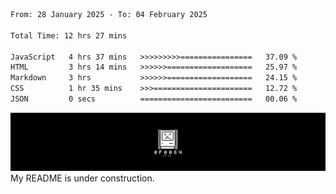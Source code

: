 <!--START_SECTION:waka-->

```txt
From: 28 January 2025 - To: 04 February 2025

Total Time: 12 hrs 27 mins

JavaScript   4 hrs 37 mins   >>>>>>>>>================   37.09 %
HTML         3 hrs 14 mins   >>>>>>===================   25.97 %
Markdown     3 hrs           >>>>>>===================   24.15 %
CSS          1 hr 35 mins    >>>======================   12.72 %
JSON         0 secs          =========================   00.06 %
```

<!--END_SECTION:waka-->

<img src="https://raw.githubusercontent.com/n3xta/image-hosting/main/img/202411032331174.png"/>
My README is under construction. 
